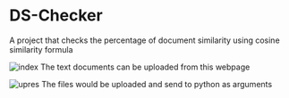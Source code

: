 # DS-Checker
A project that checks the percentage of document similarity using cosine similarity formula


![index](https://user-images.githubusercontent.com/91898207/141613472-8307a3f6-81b2-464a-a812-4dc068a47c00.jpg)
The text documents can be uploaded from this webpage

![upres](https://user-images.githubusercontent.com/91898207/141613496-19e1f8c8-2aaf-4d11-8d84-3db63369c03a.jpg)
The files would be uploaded and send to python as arguments 
